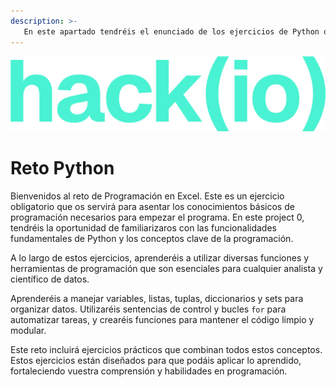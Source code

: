 ```yaml
---
description: >-
   En este apartado tendréis el enunciado de los ejercicios de Python que tendréis que hacer durante el Project 0. 
---
```


<div style="text-align: center;">
  <img src="https://github.com/Hack-io-Data/Imagenes/blob/main/01-LogosHackio/logo_celeste@4x.png?raw=true" alt="esquema" />
</div>


# Reto Python

Bienvenidos al reto de Programación en Excel. Este es un ejercicio obligatorio que os servirá para asentar los conocimientos básicos de programación necesarios para empezar el programa. En este project 0, tendréis la oportunidad de familiarizaros con las funcionalidades fundamentales de Python y los conceptos clave de la programación. 

A lo largo de estos ejercicios, aprenderéis a utilizar diversas funciones y herramientas de programación que son esenciales para cualquier analista y científico de datos. 

Aprenderéis a manejar variables, listas, tuplas, diccionarios y sets para organizar datos. Utilizaréis sentencias de control y bucles `for` para automatizar tareas, y crearéis funciones para mantener el código limpio y modular.

Este reto incluirá ejercicios prácticos que combinan todos estos conceptos. Estos ejercicios están diseñados para que podáis aplicar lo aprendido, fortaleciendo vuestra comprensión y habilidades en programación.
